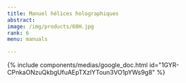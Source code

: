 ```yaml
---
title: Manuel hélices holographiques
abstract: 
image: /img/products/60H.jpg
rank: 6
menu: manuals

---
```



{% include components/medias/google_doc.html id="1GYR-CPnkaONzuQkbgUfuAEpTXzlYToun3VO1pYWs9g8" %}
